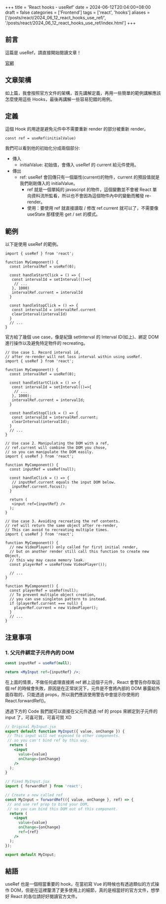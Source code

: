 +++
title = 'React hooks - useRef'
date = 2024-06-12T20:04:00+08:00
draft = false
categories = ['Frontend']
tags = ['react', 'hooks']
aliases = ['/posts/react/2024_06_12_react_hooks_use_ref/', '/posts/react/2024_06_12_react_hooks_use_ref/index.html']
+++
## 前言

這篇是 useRef，請直接開始閱讀文章！

[官網](https://react.dev/reference/react/useRef)

## 文章架構

如上篇，我會按照官方文件的架構，首先講解定義，再用一些簡單的範例講解應該怎麼使用這些 Hooks，最後再講解一些容易犯錯的用例。

## 定義

這個 Hook 的用途是避免元件中不需要重新 render 的部分被重新 render。

```tsx
const ref = useRef(initialValue)
```

我們可以看到他的初始化分成兩個部分:

- 傳入
  - initialValue: 初始值，會傳入 useRef 的 current 給元件使用。
- 傳出
  - ref: useRef 會回傳只有一個屬性(current)的物件，current 的預設值就是我們剛剛傳入的 initialValue。
    - ref 就是一個單純的 javascript 的物件，這個變數並不會被 React 單向資料流所監看，所以也不會因為這個物件內中的變動而觸發 re-render。
    - 使用：要使用 ref 就直接讀取 / 修改 ref.current 就可以了，不需要像 useState 那樣使用 get / set 的模式。

## 範例

以下是使用 useRef 的範例。

```tsx
import { useRef } from 'react';

function MyComponent() {
  const intervalRef = useRef(0);
  
  const handleStartClick = () => {
   const intervalId = setInterval(()=>{
    // ...
   }, 1000)
   intervalRef.current = intervalId
  }
  
  const handleStopClick = () => {
   const intervalId = intervalRef.current
   clearInterval(intervalId)
  }
  // ...
}
```

官方給了幾個 use case，像是紀錄 setInterval 的 Interval ID(如上)、綁定 DOM 進行操作以及避免特定物件的 recreating。

```tsx
// Use case 1. Record interval id, 
// after re-render will not loss interval within using useRef.
import { useRef } from 'react';

function MyComponent() {
  const intervalRef = useRef(0);
  
  const handleStartClick = () => {
   const intervalId = setInterval(()=>{
    // ...
   }, 1000);
   intervalRef.current = intervalId;
  }
  
  const handleStopClick = () => {
   const intervalId = intervalRef.current;
   clearInterval(intervalId);
  }
  // ...
}

// Use case 2. Manipulating the DOM with a ref, 
// ref.current will combine the DOM you chose,
// so you can manipulate the DOM easily.
import { useRef } from 'react';

function MyComponent() {
  const inputRef = useRef(null);
  
  const handleClick = () => {
   // inputRef.current equals the input DOM below.
   inputRef.current.focus();
  }
  
  return (
   <input ref={inputRef} />
  );
}

// Use case 3. Avoiding recreating the ref contents.
// ref will return the same object after re-render,
// This can avoid to recreating multiple times.
import { useRef } from 'react';

function MyComponent() {
  // new VideoPlayer() only called for first initial render,
  // but on another render still call this function to create new Object,
  // this way may cause memory leak.
  const playerRef = useRef(new VideoPlayer());
  
  // ...
}

function MyComponent() {
  const playerRef = useRef(null);
  // To prevent multiple object creation,
  // you can use singleton pattern to instead.
  if (playerRef.current === null) {
    playerRef.current = new VideoPlayer();
  }
  // ...
}
```

## 注意事項

### 1. 父元件綁定子元件內的 DOM

```jsx
const inputRef = useRef(null);

return <MyInput ref={inputRef} />;
```

在上面的情景，不做任何處理直接將 ref 綁上這個子元件，React 會警告你存取這個 ref 的時候會失敗，原因是在正常狀況下，元件是不會將內部的 DOM 暴露給外面存取的，只能透過 props，所以我們應該使用警告中會提示你使用的 React.forwardRef()。

透過下方的 Code 我們就可以直接在父元件透過 ref 的 props 來綁定到子元件的 input 了，可喜可賀，可喜可賀 XD

```jsx
// Original MyInput.jsx
export default function MyInput({ value, onChange }) {
 // This input will not exposed to other components.
 // so you can't bind ref by this way.
  return (
    <input
      value={value}
      onChange={onChange}
    />
  );
}

// Fixed MyInput.jsx
import { forwardRef } from 'react';

// Create a new called ref
const MyInput = forwardRef(({ value, onChange }, ref) => {
 // and use ref prop to bind your DOM,
 // so you can bind this DOM out of this component.
  return (
    <input
      value={value}
      onChange={onChange}
      ref={ref}
    />
  );
});

export default MyInput;
```

## 結語

useRef 也是一個相當重要的 hook，在當初寫 Vue 的時候也有透過類似的方式操作 DOM，但是在這裡釐清了更多使用上的細節，真的是相當好的官方文件，想學好 React 的各位請好好閱讀官方文件。
